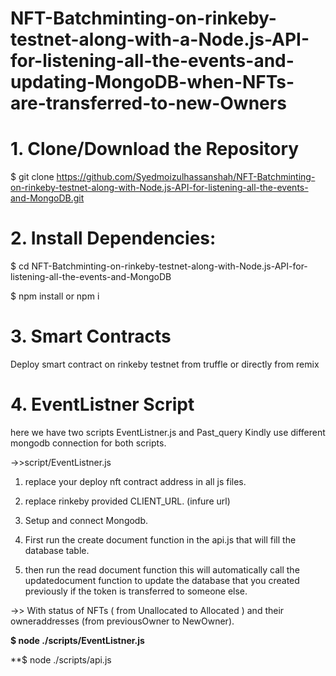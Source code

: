 # NFT-Batchminting-on-rinkeby-testnet-along-with-a-Node.js-API-for-listening-all-the-events-and-updating-MongoDB-when-NFTs-are-transferred-to-new-Owners

# 1. Clone/Download the Repository
$ git clone https://github.com/Syedmoizulhassanshah/NFT-Batchminting-on-rinkeby-testnet-along-with-Node.js-API-for-listening-all-the-events-and-MongoDB.git
# 2. Install Dependencies:
$ cd NFT-Batchminting-on-rinkeby-testnet-along-with-Node.js-API-for-listening-all-the-events-and-MongoDB

$ npm install or npm i
# 3. Smart Contracts
Deploy smart contract on rinkeby testnet from truffle or directly from remix

# 4. EventListner Script

here we have two scripts EventListner.js and Past_query Kindly use different mongodb connection for both scripts.

->>script/EventListner.js

1. replace your deploy nft contract address in all js files.

2. replace rinkeby provided CLIENT_URL. (infure url)

3. Setup and connect Mongodb.

4. First run the create document function in the api.js that will fill the database table.

5. then run the read document function this will automatically  call the updatedocument function to update the database that you created previously if the token is transferred to someone else.

->> With status of NFTs ( from Unallocated to Allocated ) and their owneraddresses (from previousOwner to NewOwner).

**$ node ./scripts/EventListner.js**

**$ node ./scripts/api.js

